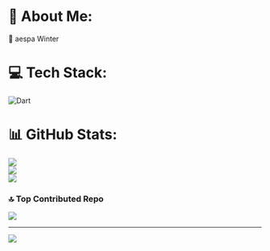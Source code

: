 # 💫 About Me:
🔭 aespa Winter


# 💻 Tech Stack:
![Dart](https://img.shields.io/badge/dart-%230175C2.svg?style=for-the-badge&logo=dart&logoColor=white)
# 📊 GitHub Stats:
![](https://github-readme-stats.vercel.app/api?username=winterzxzz&theme=rose_pine&hide_border=true&include_all_commits=false&count_private=false)<br/>
![](https://nirzak-streak-stats.vercel.app/?user=winterzxzz&theme=rose_pine&hide_border=true)<br/>
![](https://github-readme-stats.vercel.app/api/top-langs/?username=winterzxzz&theme=rose_pine&hide_border=true&include_all_commits=false&count_private=false&layout=compact)

### 🔝 Top Contributed Repo
![](https://github-contributor-stats.vercel.app/api?username=winterzxzz&limit=5&theme=dark&combine_all_yearly_contributions=true)

---
[![](https://visitcount.itsvg.in/api?id=winterzxzz&icon=2&color=0)](https://visitcount.itsvg.in)

<!-- Proudly created with GPRM ( https://gprm.itsvg.in ) -->

